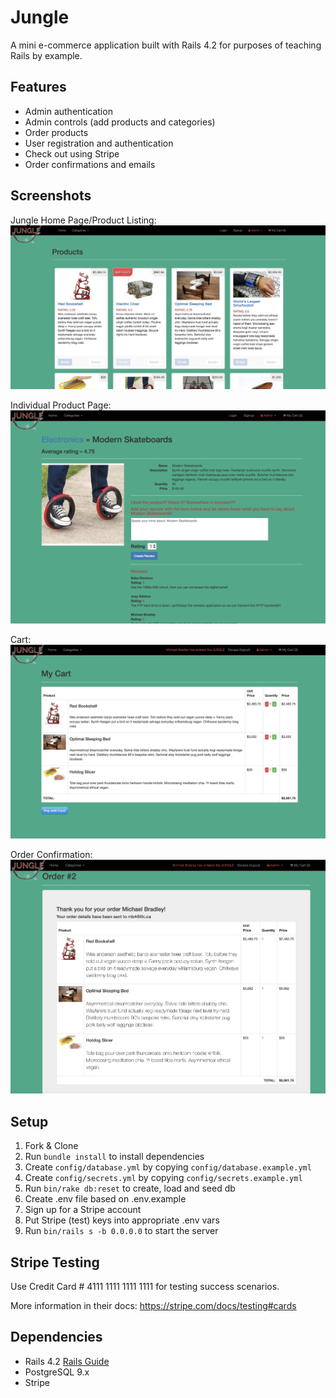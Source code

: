 # Jungle

A mini e-commerce application built with Rails 4.2 for purposes of teaching Rails by example.

## Features
- Admin authentication
- Admin controls (add products and categories)
- Order products
- User registration and authentication
- Check out using Stripe
- Order confirmations and emails

## Screenshots
Jungle Home Page/Product Listing:
!["Screenshot of Home Page"](https://github.com/bryanlampert/jungle-rails/blob/master/docs/jungle.png)

Individual Product Page:
!["Screenshot of Individual Product Page"](https://github.com/bryanlampert/jungle-rails/blob/master/docs/product.png)

Cart:
!["Screenshot of Cart"](https://github.com/bryanlampert/jungle-rails/blob/master/docs/cart.png)

Order Confirmation:
!["Screenshot of Order Confirmation"](https://github.com/bryanlampert/jungle-rails/blob/master/docs/order.png)

## Setup

1. Fork & Clone
2. Run `bundle install` to install dependencies
3. Create `config/database.yml` by copying `config/database.example.yml`
4. Create `config/secrets.yml` by copying `config/secrets.example.yml`
5. Run `bin/rake db:reset` to create, load and seed db
6. Create .env file based on .env.example
7. Sign up for a Stripe account
8. Put Stripe (test) keys into appropriate .env vars
9. Run `bin/rails s -b 0.0.0.0` to start the server

## Stripe Testing

Use Credit Card # 4111 1111 1111 1111 for testing success scenarios.

More information in their docs: <https://stripe.com/docs/testing#cards>

## Dependencies

* Rails 4.2 [Rails Guide](http://guides.rubyonrails.org/v4.2/)
* PostgreSQL 9.x
* Stripe
